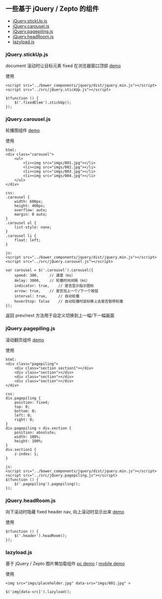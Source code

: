 ## 一些基于 jQuery / Zepto 的组件

* [jQuery.stickUp.js](#user-content-jquerystickupjs)
* [jQuery.carousel.js](#user-content-jquerycarouseljs)
* [jQuery.pagepiling.js](#user-content-jquerypagepilingjs)
* [jQuery.headRoom.js](#user-content-jqueryheadroomjs)
* [lazyload.js](#user-content-lazyloadjs)

### jQuery.stickUp.js

document 滚动时让目标元素 fixed 在浏览器窗口顶部 [demo](http://shenxinle.github.io/myUtils/demos/stickUp.html)

使用

    <script src="../bower_components/jquery/dist/jquery.min.js"></script>
    <script src="../src/jQuery.stickUp.js"></script>

    $(function () {
        $('.fixedElem').stickUp();
    });


### jQuery.carousel.js

轮播图组件 [demo](http://shenxinle.github.io/myUtils/demos/carousel.html)

使用

    html:
    <div class="carousel">
        <ul>
            <li><img src="imgs/001.jpg"></li>
            <li><img src="imgs/002.jpg"></li>
            <li><img src="imgs/003.jpg"></li>
            <li><img src="imgs/004.jpg"></li>
        </ul>
    </div>

    css:
    .carousel {
        width: 600px;
        height: 400px;
        overflow: auto;
        margin: 0 auto;
    }
    .carousel ul {
        list-style: none;
    }
    .carousel li {
        float: left;
    }

    js:
    <script src="../bower_components/jquery/dist/jquery.min.js"></script>
    <script src="../src/jQuery.carousel.js"></script>

    var carousel = $('.carousel').carousel({
        speed: 300,     // 速度（ms）
        delay: 3000,    // 轮播时间间隔（ms）
        indicator: true,    // 是否显示指示图标
        arrow: true,    // 是否加上一个/下一个按钮
        interval: true,     // 自动轮播
        hoverStop: false    // 自动轮播时鼠标移上去是否暂停轮播
    });

返回 prev/next 方法用于自定义切换到上一幅/下一幅画面

### jQuery.pagepiling.js 

滚动翻页组件 [demo](http://shenxinle.github.io/myUtils/demos/pagepiling.html)

使用

    html:
    <div class="pagepiling">
        <div class="section section1"></div>
        <div class="section"></div>
        <div class="section"></div>
        <div class="section"></div>
    </div>

    css:
    div.pagepiling {
        position: fixed;
        top: 0;
        bottom: 0;
        left: 0;
        right: 0;
    }
    div.pagepiling > div.section {
        position: absolute;
        width: 100%;
        height: 100%;
    }
    div.section1 {
        z-index: 1;
    }

    js:
    <script src="../bower_components/jquery/dist/jquery.min.js"></script>
    <script src="../src/jQuery.pagepiling.js"></script>
    $(function () {
        $('.pagepiling').pagepiling();
    });

### jQuery.headRoom.js

向下滚动时隐藏 fixed header nav, 向上滚动时显示出来 [demo](http://shenxinle.github.io/myUtils/demos/headRoom.html)

使用

    $(function () {
        $('.header').headRoom();
    });

### lazyload.js

基于 jQuery / Zepto 图片懒加载组件 [pc demo](http://shenxinle.github.io/myUtils/demos/lazyload.html) / [mobile demo](http://shenxinle.github.io/myUtils/demos/m.lazyload.html)

使用

    <img src="imgs/placeholder.jpg" data-src="imgs/001.jpg" >

    $('img[data-src]').lazyload();